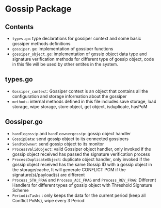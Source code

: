 # Gossip Package
## Contents
- `types.go`: type declarations for gossiper context and some basic gossiper methods definitions
- `gossiper.go`: implementation of gossiper functions
- `gossiper_object.go`: implementation of gossip object data type and signature verification methods for different type of gossip object, code in this file will be used by other entites in the system.

## types.go
- `Gossiper_context`: Gossiper context is an object that contains all the configuration and storage information about the gossiper
- `methods`: internal methods defined in this file includes save storage, load storage, wipe storage, store object, get object, isduplicate, hasPoM
## Gossiper.go
- `handlegossip` and `handleownergossip`: gossip object handler
- `GossipData`: send gossip object to its connected gossipers
- `SendtoOwner`: send gossip object to its monitor
- `ProcessValidObject`: valid Gossiper object handler, only invoked if the gossip object received has passed the signature verification process
- `ProcessDuplicateObject`: duplicate object handler, only invoked if the gossip object received has the same Gossip ID with a gossip object in the storage/cache, It will generate CONFLICT POM if the signature(s)/payload(s) are different
- `Process_STH_FRAG` and `Process_ACC_FRAG` and `Process_REV_FRAG`: Different Handlers for different types of gossip object with Threshold Signature Scheme 
- `PeriodicTasks` : only keeps the data for the current period (keep all Conflict PoMs), wipe every 3 Period 


